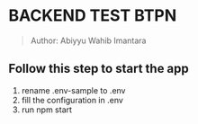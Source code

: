 # BACKEND TEST BTPN

> Author: Abiyyu Wahib Imantara

## Follow this step to start the app

1. rename .env-sample to .env
2. fill the configuration in .env
3. run npm start
